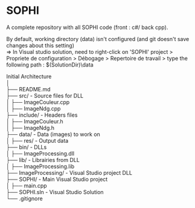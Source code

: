 # SOPHI
A complete repository with all SOPHI code (front : c#/ back cpp).  

By default, working directory (data) isn't configured (and git doesn't save changes about this setting)  
=> In Visual studio solution, need to right-click on 'SOPHI' project > Propriete de configuration > Débogage > Repertoire de travail > type the following path : $(SolutionDir)\data

Initial Architecture  
│  
├── README.md  
├── src/ - Source files for DLL  
│   ├── ImageCouleur.cpp  
│   ├── ImageNdg.cpp   
├── include/ - Headers files  
│   ├── ImageCouleur.h  
│   ├── ImageNdg.h  
├── data/ - Data (images) to work on  
│   ├── res/ - Output data  
├── bin/ - DLLs   
│   ├── ImageProcessing.dll  
├── lib/ - Librairies from DLL  
│   ├── ImageProcessing.lib  
├── ImageProcessing/ - Visual Studio project DLL  
├── SOPHI/ - Main Visual Studio project  
│   ├── main.cpp  
├── SOPHI.sln - Visual Studio Solution  
└── .gitignore  
